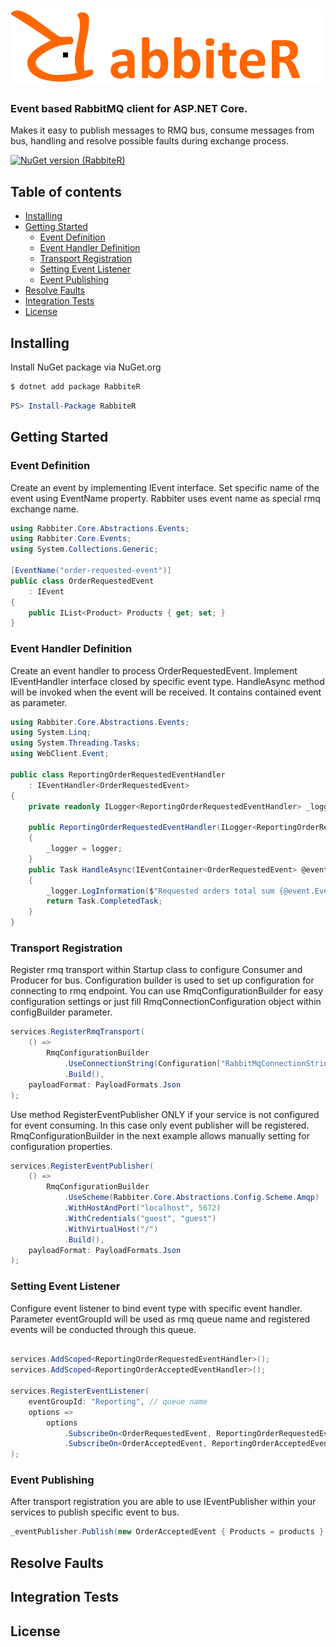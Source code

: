 # ![logo](docs/assets/logo-sm.png)
### Event based RabbitMQ client for ASP.NET Core.
Makes it easy to publish messages to RMQ bus, consume messages from bus, handling and resolve possible faults during exchange process.

[![NuGet version (RabbiteR)](https://img.shields.io/nuget/v/RabbiteR?style=flat-square&color=blue)](https://www.nuget.org/packages/RabbiteR/0.5.0)
## Table of contents
- [Installing](#installing)
- [Getting Started](#getting-started)
    - [Event Definition](#event-definition)
    - [Event Handler Definition](#event-handler-definition)
    - [Transport Registration](#transport-registration)
    - [Setting Event Listener](#setting-event-listener)
    - [Event Publishing](#event-publishing)
- [Resolve Faults](#resolve-faults)
- [Integration Tests](#integration-tests)
- [License](#license)

## Installing
Install NuGet package via NuGet.org

```sh
$ dotnet add package RabbiteR
```
```powershell
PS> Install-Package RabbiteR
```
## Getting Started
### Event Definition

Create an event by implementing IEvent interface.
Set specific name of the event using EventName property.
Rabbiter uses event name as special rmq exchange name.

```csharp
using Rabbiter.Core.Abstractions.Events;
using Rabbiter.Core.Events;
using System.Collections.Generic;

[EventName("order-requested-event")]
public class OrderRequestedEvent
    : IEvent
{
    public IList<Product> Products { get; set; }
}

```
### Event Handler Definition

Create an event handler to process OrderRequestedEvent. 
Implement IEventHandler interface closed by specific event type.
HandleAsync method will be invoked when the event will be received.
It contains contained event as parameter.

```csharp
using Rabbiter.Core.Abstractions.Events;
using System.Linq;
using System.Threading.Tasks;
using WebClient.Event;

public class ReportingOrderRequestedEventHandler
    : IEventHandler<OrderRequestedEvent>
{
    private readonly ILogger<ReportingOrderRequestedEventHandler> _logger;

    public ReportingOrderRequestedEventHandler(ILogger<ReportingOrderRequestedEventHandler> logger)
    {
        _logger = logger;
    }
    public Task HandleAsync(IEventContainer<OrderRequestedEvent> @event)
    {
        _logger.LogInformation($"Requested orders total sum {@event.Event.Products.Sum(p => p.UnitPrice)}$");
        return Task.CompletedTask;
    }
}

```

### Transport Registration
Register rmq transport within Startup class to configure Consumer and Producer for bus.
Configuration builder is used to set up configuration for connecting to rmq endpoint.
You can use RmqConfigurationBuilder for easy configuration settings or just fill RmqConnectionConfiguration object within configBuilder parameter.  

```csharp
services.RegisterRmqTransport(
    () =>
        RmqConfigurationBuilder
            .UseConnectionString(Configuration["RabbitMqConnectionString"])
            .Build(),
    payloadFormat: PayloadFormats.Json
);

```
Use method RegisterEventPublisher ONLY if your service is not configured for event consuming.
In this case only event publisher will be registered.
RmqConfigurationBuilder in the next example allows manually setting for configuration properties.

```csharp
services.RegisterEventPublisher(
    () =>
        RmqConfigurationBuilder
            .UseScheme(Rabbiter.Core.Abstractions.Config.Scheme.Amqp)
            .WithHostAndPort("localhost", 5672)
            .WithCredentials("guest", "guest")
            .WithVirtualHost("/")
            .Build(),
    payloadFormat: PayloadFormats.Json
);

```

### Setting Event Listener

Configure event listener to bind event type with specific event handler.
Parameter eventGroupId will be used as rmq queue name and registered events will be conducted through this queue.

```csharp

services.AddScoped<ReportingOrderRequestedEventHandler>();
services.AddScoped<ReportingOrderAcceptedEventHandler>();

services.RegisterEventListener(
    eventGroupId: "Reporting", // queue name
    options =>
        options
            .SubscribeOn<OrderRequestedEvent, ReportingOrderRequestedEventHandler>()
            .SubscribeOn<OrderAcceptedEvent, ReportingOrderAcceptedEventHandler>()
);

```

### Event Publishing

After transport registration you are able to use IEventPublisher within your services to publish specific event to bus.
```csharp
_eventPublisher.Publish(new OrderAcceptedEvent { Products = products }
```

## Resolve Faults

## Integration Tests

## License
